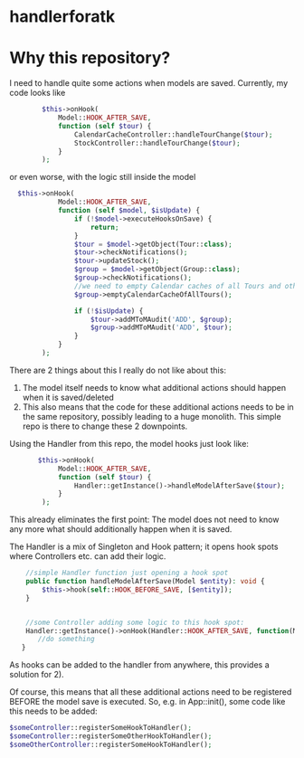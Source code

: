 # handlerforatk

# Why this repository?
I need to handle quite some actions when models are saved. Currently, my code looks like
```php
        $this->onHook(
            Model::HOOK_AFTER_SAVE,
            function (self $tour) {
                CalendarCacheController::handleTourChange($tour); 
                StockController::handleTourChange($tour);
            }
        );
```

or even worse, with the logic still inside the model
```php
  $this->onHook(
            Model::HOOK_AFTER_SAVE,
            function (self $model, $isUpdate) {
                if (!$model->executeHooksOnSave) {
                    return;
                }
                $tour = $model->getObject(Tour::class);
                $tour->checkNotifications();
                $tour->updateStock();
                $group = $model->getObject(Group::class);
                $group->checkNotifications();
                //we need to empty Calendar caches of all Tours and other GTTs of the group
                $group->emptyCalendarCacheOfAllTours();

                if (!$isUpdate) {
                    $tour->addMToMAudit('ADD', $group);
                    $group->addMToMAudit('ADD', $tour);
                }
            }
        );
```

There are 2 things about this I really do not like about this:
1) The model itself needs to know what additional actions should happen when it is saved/deleted
2) This also means that the code for these additional actions needs to be in the same repository, possibly leading to a huge monolith.
This simple repo is there to change these 2 downpoints. 

Using the Handler from this repo, the model hooks just look like:

```php
       $this->onHook(
            Model::HOOK_AFTER_SAVE,
            function (self $tour) {
                Handler::getInstance()->handleModelAfterSave($tour);
            }
        );
```
This already eliminates the first point: The model does not need to know any more what should additionally happen when it is saved.

The Handler is a mix of Singleton and Hook pattern; it opens hook spots where Controllers etc. can add their logic.
```php
    //simple Handler function just opening a hook spot
    public function handleModelAfterSave(Model $entity): void {
        $this->hook(self::HOOK_BEFORE_SAVE, [$entity]);
    }


    //some Controller adding some logic to this hook spot:
    Handler::getInstance()->onHook(Handler::HOOK_AFTER_SAVE, function(Model $entity)) {
       //do something
   }
```
As hooks can be added to the handler from anywhere, this provides a solution for 2).


Of course, this means that all these additional actions need to be registered BEFORE the model save is executed. So, e.g. in App::init(), some code like this needs to be added:
```php
$someController::registerSomeHookToHandler();
$someController::registerSomeOtherHookToHandler();
$someOtherController::registerSomeHookToHandler();
```
